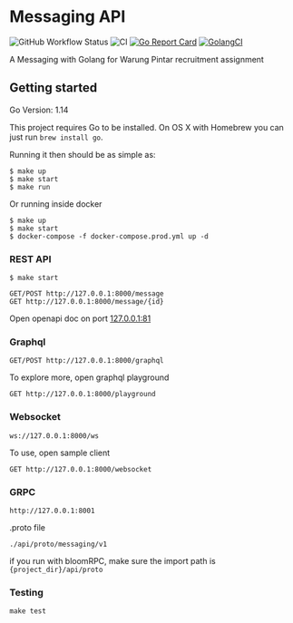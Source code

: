 # Messaging API
![GitHub Workflow Status](https://img.shields.io/github/workflow/status/prasetyowira/message/CI?style=flat-square)
![CI](https://github.com/prasetyowira/message/workflows/CI/badge.svg)
[![Go Report Card](https://goreportcard.com/badge/github.com/prasetyowira/message)](https://goreportcard.com/report/github.com/prasetyowira/message)
[![GolangCI](https://golangci.com/badges/github.com/prasetyowira/message.svg)](https://golangci.com/r/github.com/prasetyowira/message)

A Messaging with Golang for Warung Pintar recruitment assignment

## Getting started

Go Version: 1.14

This project requires Go to be installed. On OS X with Homebrew you can just run `brew install go`.

Running it then should be as simple as:

```console
$ make up
$ make start
$ make run
```

Or running inside docker
```console
$ make up
$ make start
$ docker-compose -f docker-compose.prod.yml up -d
```


### REST API

```console
$ make start
```

```http
GET/POST http://127.0.0.1:8000/message
GET http://127.0.0.1:8000/message/{id}
```

Open openapi doc on port [127.0.0.1:81](127.0.0.1:81)

### Graphql


```http
GET/POST http://127.0.0.1:8000/graphql
```

To explore more, open graphql playground
```http
GET http://127.0.0.1:8000/playground
```

### Websocket


```http
ws://127.0.0.1:8000/ws
```

To use, open sample client
```http
GET http://127.0.0.1:8000/websocket
```


### GRPC


```http
http://127.0.0.1:8001
```

.proto file
```console
./api/proto/messaging/v1
```
if you run with bloomRPC, make sure the import path is
```{project_dir}/api/proto```


### Testing

``make test``
